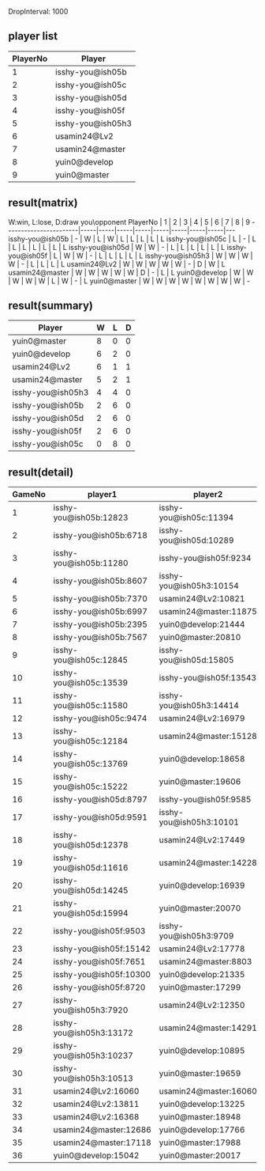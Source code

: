 DropInterval: 1000
## player list
PlayerNo  |  Player
----------|-------------------
1         |  isshy-you@ish05b
2         |  isshy-you@ish05c
3         |  isshy-you@ish05d
4         |  isshy-you@ish05f
5         |  isshy-you@ish05h3
6         |  usamin24@Lv2
7         |  usamin24@master
8         |  yuin0@develop
9         |  yuin0@master
## result(matrix)
W:win, L:lose, D:draw
you\opponent PlayerNo  |  1  |  2  |  3  |  4  |  5  |  6  |  7  |  8  |  9
-----------------------|-----|-----|-----|-----|-----|-----|-----|-----|---
isshy-you@ish05b       |  -  |  W  |  L  |  W  |  L  |  L  |  L  |  L  |  L
isshy-you@ish05c       |  L  |  -  |  L  |  L  |  L  |  L  |  L  |  L  |  L
isshy-you@ish05d       |  W  |  W  |  -  |  L  |  L  |  L  |  L  |  L  |  L
isshy-you@ish05f       |  L  |  W  |  W  |  -  |  L  |  L  |  L  |  L  |  L
isshy-you@ish05h3      |  W  |  W  |  W  |  W  |  -  |  L  |  L  |  L  |  L
usamin24@Lv2           |  W  |  W  |  W  |  W  |  W  |  -  |  D  |  W  |  L
usamin24@master        |  W  |  W  |  W  |  W  |  W  |  D  |  -  |  L  |  L
yuin0@develop          |  W  |  W  |  W  |  W  |  W  |  L  |  W  |  -  |  L
yuin0@master           |  W  |  W  |  W  |  W  |  W  |  W  |  W  |  W  |  -
## result(summary)
Player             |  W  |  L  |  D
-------------------|-----|-----|---
yuin0@master       |  8  |  0  |  0
yuin0@develop      |  6  |  2  |  0
usamin24@Lv2       |  6  |  1  |  1
usamin24@master    |  5  |  2  |  1
isshy-you@ish05h3  |  4  |  4  |  0
isshy-you@ish05b   |  2  |  6  |  0
isshy-you@ish05d   |  2  |  6  |  0
isshy-you@ish05f   |  2  |  6  |  0
isshy-you@ish05c   |  0  |  8  |  0
## result(detail)
GameNo  |  player1                  |  player2
--------|---------------------------|-------------------------
1       |  isshy-you@ish05b:12823   |  isshy-you@ish05c:11394
2       |  isshy-you@ish05b:6718    |  isshy-you@ish05d:10289
3       |  isshy-you@ish05b:11280   |  isshy-you@ish05f:9234
4       |  isshy-you@ish05b:8607    |  isshy-you@ish05h3:10154
5       |  isshy-you@ish05b:7370    |  usamin24@Lv2:10821
6       |  isshy-you@ish05b:6997    |  usamin24@master:11875
7       |  isshy-you@ish05b:2395    |  yuin0@develop:21444
8       |  isshy-you@ish05b:7567    |  yuin0@master:20810
9       |  isshy-you@ish05c:12845   |  isshy-you@ish05d:15805
10      |  isshy-you@ish05c:13539   |  isshy-you@ish05f:13543
11      |  isshy-you@ish05c:11580   |  isshy-you@ish05h3:14414
12      |  isshy-you@ish05c:9474    |  usamin24@Lv2:16979
13      |  isshy-you@ish05c:12184   |  usamin24@master:15128
14      |  isshy-you@ish05c:13769   |  yuin0@develop:18658
15      |  isshy-you@ish05c:15222   |  yuin0@master:19606
16      |  isshy-you@ish05d:8797    |  isshy-you@ish05f:9585
17      |  isshy-you@ish05d:9591    |  isshy-you@ish05h3:10101
18      |  isshy-you@ish05d:12378   |  usamin24@Lv2:17449
19      |  isshy-you@ish05d:11616   |  usamin24@master:14228
20      |  isshy-you@ish05d:14245   |  yuin0@develop:16939
21      |  isshy-you@ish05d:15994   |  yuin0@master:20070
22      |  isshy-you@ish05f:9503    |  isshy-you@ish05h3:9709
23      |  isshy-you@ish05f:15142   |  usamin24@Lv2:17778
24      |  isshy-you@ish05f:7651    |  usamin24@master:8803
25      |  isshy-you@ish05f:10300   |  yuin0@develop:21335
26      |  isshy-you@ish05f:8720    |  yuin0@master:17299
27      |  isshy-you@ish05h3:7920   |  usamin24@Lv2:12350
28      |  isshy-you@ish05h3:13172  |  usamin24@master:14291
29      |  isshy-you@ish05h3:10237  |  yuin0@develop:10895
30      |  isshy-you@ish05h3:10513  |  yuin0@master:19659
31      |  usamin24@Lv2:16060       |  usamin24@master:16060
32      |  usamin24@Lv2:13811       |  yuin0@develop:13225
33      |  usamin24@Lv2:16368       |  yuin0@master:18948
34      |  usamin24@master:12686    |  yuin0@develop:17766
35      |  usamin24@master:17118    |  yuin0@master:17988
36      |  yuin0@develop:15042      |  yuin0@master:20017
